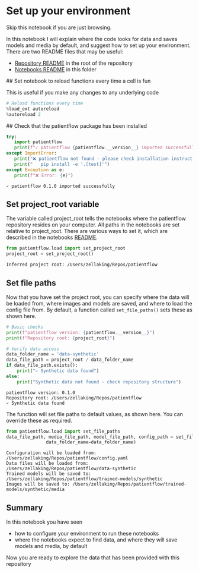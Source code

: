 # Set up your environment

Skip this notebook if you are just browsing. 

In this notebook I will explain where the code looks for data and saves models and media by default, and suggest how to set up your environment. There are two README files that may be useful:

* [Repository README](https://github.com/UCL-CORU/patientflow#) in the root of the repository
* [Notebooks README](README.md) in this folder

## Set notebook to reload functions every time a cell is fun

This is useful if you make any changes to any underlying code


```python
# Reload functions every time
%load_ext autoreload 
%autoreload 2
```

## Check that the patientflow package has been installed


```python
try:
   import patientflow
   print(f"✓ patientflow {patientflow.__version__} imported successfully")
except ImportError:
   print("❌ patientflow not found - please check installation instructions in README")
   print("   pip install -e '.[test]'")
except Exception as e:
   print(f"❌ Error: {e}")
```

    ✓ patientflow 0.1.0 imported successfully


## Set project_root variable 

The variable called project_root tells the notebooks where the patientflow repository resides on your computer. All paths in the notebooks are set relative to project_root. There are various ways to set it, which are described in the notebooks [README](README.md). 


```python
from patientflow.load import set_project_root
project_root = set_project_root()
```

    Inferred project root: /Users/zellaking/Repos/patientflow


## Set file paths

Now that you have set the project root, you can specify where the data will be loaded from, where images and models are saved, and where to load the config file from. By default, a function called `set_file_paths()` sets these as shown here. 


```python
# Basic checks
print(f"patientflow version: {patientflow.__version__}")
print(f"Repository root: {project_root}")

# Verify data access
data_folder_name = 'data-synthetic'
data_file_path = project_root / data_folder_name
if data_file_path.exists():
    print("✓ Synthetic data found")
else:
    print("Synthetic data not found - check repository structure")
```

    patientflow version: 0.1.0
    Repository root: /Users/zellaking/Repos/patientflow
    ✓ Synthetic data found


The function will set file paths to default values, as shown here. You can override these as required. 


```python
from patientflow.load import set_file_paths
data_file_path, media_file_path, model_file_path, config_path = set_file_paths(project_root, 
               data_folder_name=data_folder_name)
```

    Configuration will be loaded from: /Users/zellaking/Repos/patientflow/config.yaml
    Data files will be loaded from: /Users/zellaking/Repos/patientflow/data-synthetic
    Trained models will be saved to: /Users/zellaking/Repos/patientflow/trained-models/synthetic
    Images will be saved to: /Users/zellaking/Repos/patientflow/trained-models/synthetic/media


## Summary

In this notebook you have seen 

* how to configure your environment to run these notebooks
* where the notebooks expect to find data, and where they will save models and media, by default

Now you are ready to explore the data that has been provided with this repository


